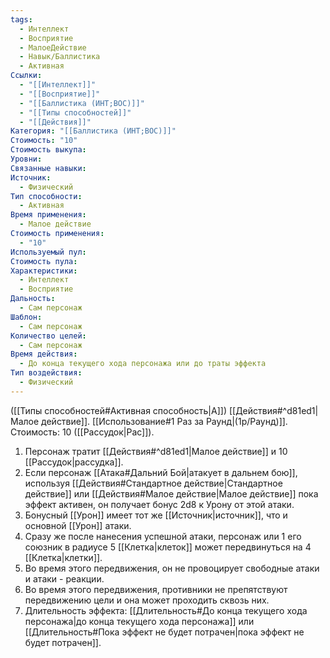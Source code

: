 ```yaml
---
tags:
  - Интеллект
  - Восприятие
  - МалоеДействие
  - Навык/Баллистика
  - Активная
Ссылки:
  - "[[Интеллект]]"
  - "[[Восприятие]]"
  - "[[Баллистика (ИНТ;ВОС)]]"
  - "[[Типы способностей]]"
  - "[[Действия]]"
Категория: "[[Баллистика (ИНТ;ВОС)]]"
Стоимость: "10"
Стоимость выкупа:
Уровни:
Связанные навыки:
Источник:
  - Физический
Тип способности:
  - Активная
Время применения:
  - Малое действие
Стоимость применения:
  - "10"
Используемый пул:
Стоимость пула:
Характеристики:
  - Интеллект
  - Восприятие
Дальность:
  - Сам персонаж
Шаблон:
  - Сам персонаж
Количество целей:
  - Сам персонаж
Время действия:
  - До конца текущего хода персонажа или до траты эффекта
Тип воздействия:
  - Физический
---
```

([[Типы способностей#Активная способность|А]]) [[Действия#^d81ed1|Малое действие]]. [[Использование#1 Раз за Раунд|(1р/Раунд)]]. Стоимость: 10 ([[Рассудок|Рас]]).

1. Персонаж тратит [[Действия#^d81ed1|Малое действие]] и 10 [[Рассудок|рассудка]].
2. Если персонаж [[Атака#Дальний Бой|атакует в дальнем бою]], используя [[Действия#Стандартное действие|Стандартное действие]] или [[Действия#Малое действие|Малое действие]] пока эффект активен, он получает бонус 2d8 к Урону от этой атаки.
3. Бонусный [[Урон]] имеет тот же [[Источник|источник]], что и основной [[Урон]] атаки. 
4. Сразу же после нанесения успешной атаки, персонаж или 1 его союзник в радиусе 5 [[Клетка|клеток]] может передвинуться на 4 [[Клетка|клетки]]. 
5. Во время этого передвижения, он не провоцирует свободные атаки и атаки - реакции. 
6. Во время этого передвижения, противники не препятствуют передвижению цели и она может проходить сквозь них. 
7. Длительность эффекта: [[Длительность#До конца текущего хода персонажа|до конца текущего хода персонажа]] или [[Длительность#Пока эффект не будет потрачен|пока эффект не будет потрачен]]. 
